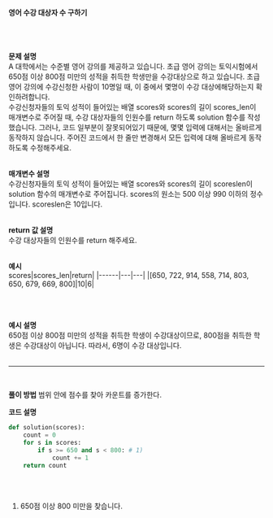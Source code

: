 #### 영어 수강 대상자 수 구하기

<br/><br/>

**문제 설명**<br/>
A 대학에서는 수준별 영어 강의를 제공하고 있습니다. 초급 영어 강의는 토익시험에서 650점 이상 800점 미만의 성적을 취득한 학생만을 수강대상으로 하고 있습니다. 초급 영어 강의에 수강신청한 사람이 10명일 때, 이 중에서 몇명이 수강 대상에해당하는지 확인하려합니다.<br/>
수강신청자들의 토익 성적이 들어있는 배열 scores와 scores의 길이 scores_len이 매개변수로 주어질 때, 수강 대상자들의 인원수를 return 하도록 solution 함수를 작성했습니다. 그러나, 코드 일부분이 잘못되어있기 때문에, 몇몇 입력에 대해서는 올바르게 동작하지 않습니다. 주어진 코드에서 한 줄만 변경해서 모든 입력에 대해 올바르게 동작하도록 수정해주세요. 
<br/><br/>

**매개변수 설명**<br/>
수강신청자들의 토익 성적이 들어있는 배열 scores와 scores의 길이 scoreslen이 solution 함수의 매개변수로 주어집니다. scores의 원소는 500 이상 990 이하의 정수입니다. scoreslen은 10입니다.
<br/><br/>

**return 값 설명**<br/>
수강 대상자들의 인원수를 return 해주세요.
<br/><br/>

**예시**<br/>
scores|scores_len|return|
|------|---|---|
|[650, 722, 914, 558, 714, 803, 650, 679, 669, 800]|10|6|

<br/><br/>

**예시 설명**<br/>
650점 이상 800점 미만의 성적을 취득한 학생이 수강대상이므로, 800점을 취득한 학생은 수강대상이 아닙니다. 따라서, 6명이 수강 대상입니다.
<br/><br/>

---
<br/>

**풀이 방법**
범위 안에 점수를 찾아 카운트를 증가한다.
<br/>

**코드 설명**
```python
def solution(scores):
	count = 0
	for s in scores:
		if s >= 650 and s < 800: # 1)
			count += 1
	return count

```
<br/><br/>

1) 650점 이상 800 미만을 찾습니다.

